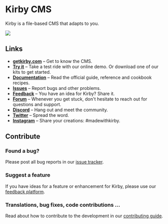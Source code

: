 # Kirby CMS

Kirby is a file-based CMS that adapts to you.

![](https://camo.githubusercontent.com/a354de2e91cbbc441b95be46bc2aca435b2305598ab4da9ee8d79fac9717ce3d/687474703a2f2f6765746b697262792e636f6d2f6173736574732f696d616765732f6769746875622f6b697262792d73637265656e2e706e67)

## Links
- **[getkirby.com](https://getkirby.com)** – Get to know the CMS.
- **[Try it](https://getkirby.com/try)** – Take a test ride with our online demo. Or download one of our kits to get started.
- **[Documentation](https://getkirby.com/docs/guide)** – Read the official guide, reference and cookbook recipes.
- **[Issues](https://github.com/getkirby/kirby/issues)** – Report bugs and other problems.
- **[Feedback](https://feedback.getkirby.com)** – You have an idea for Kirby? Share it.
- **[Forum](https://forum.getkirby.com)** – Whenever you get stuck, don't hesitate to reach out for questions and support.
- **[Discord](https://chat.getkirby.com)** – Hang out and meet the community.
- **[Twitter](https://twitter.com/getkirby)** – Spread the word.
- **[Instagram](https://www.instagram.com/getkirby/)** – Share your creations: #madewithkirby.

## Contribute

### Found a bug?
Please post all bug reports in our [issue tracker](https://github.com/getkirby/kirby/issues).

### Suggest a feature
If you have ideas for a feature or enhancement for Kirby, please use our [feedback platform](https://feedback.getkirby.com).

### Translations, bug fixes, code contributions ...
Read about how to contribute to the development in our [contributing guide](https://github.com/getkirby/kirby/blob/main/CONTRIBUTING.md).
